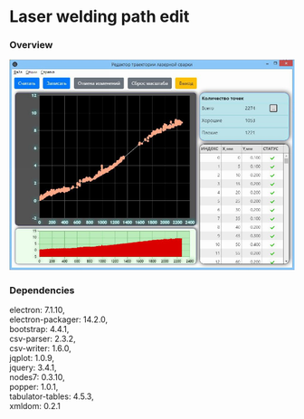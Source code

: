 # Laser welding path edit

### Overview

![](Screenshots/image1.jpg)

### Dependencies

 electron: 7.1.10,<br>
 electron-packager: 14.2.0,<br>
 bootstrap: 4.4.1,<br>
 csv-parser: 2.3.2,<br>
 csv-writer: 1.6.0,<br>
 jqplot: 1.0.9,<br>
 jquery: 3.4.1,<br>
 nodes7: 0.3.10,<br>
 popper: 1.0.1,<br>
 tabulator-tables: 4.5.3,<br>
 xmldom: 0.2.1<br>

 
 

